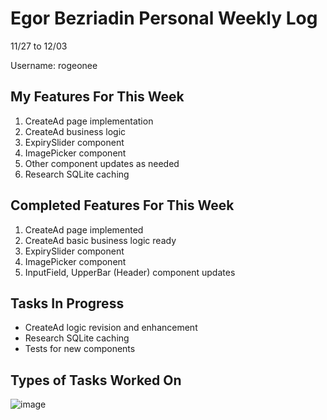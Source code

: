 # Egor Bezriadin Personal Weekly Log

11/27 to 12/03

Username: rogeonee

## My Features For This Week

1. CreateAd page implementation
2. CreateAd business logic
3. ExpirySlider component
4. ImagePicker component
5. Other component updates as needed
6. Research SQLite caching

## Completed Features For This Week

1. CreateAd page implemented
2. CreateAd basic business logic ready
3. ExpirySlider component
4. ImagePicker component
5. InputField, UpperBar (Header) component updates

## Tasks In Progress

- CreateAd logic revision and enhancement
- Research SQLite caching
- Tests for new components

## Types of Tasks Worked On

![image](https://github.com/COSC-499-W2023/year-long-project-team-21/assets/86142834/68e6c46a-d395-460b-a352-4e99da13198f)

